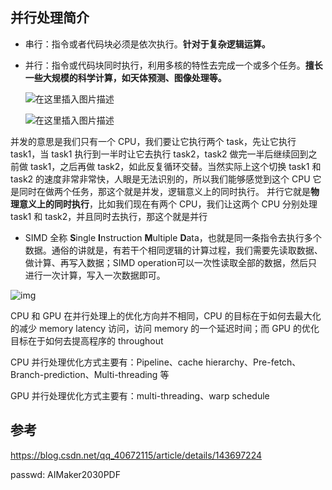 

## 并行处理简介

- 串行：指令或者代码块必须是依次执行。**针对于复杂逻辑运算。**

- 并行：指令或代码块同时执行，利用多核的特性去完成一个或多个任务。**擅长一些大规模的科学计算，如天体预测、图像处理等。**

  ![在这里插入图片描述](https://i-blog.csdnimg.cn/direct/4fc1387175c44730a7e6312e71a33103.png#pic_center)

  ![在这里插入图片描述](https://i-blog.csdnimg.cn/direct/a807269fd27145dc80fc4e671767264d.png#pic_center)

并发的意思是我们只有一个 CPU，我们要让它执行两个 task，先让它执行 task1，当 task1 执行到一半时让它去执行 task2，task2 做完一半后继续回到之前做 task1，之后再做 task2，如此反复循环交替。当然实际上这个切换 task1 和 task2 的速度非常非常快，人眼是无法识别的，所以我们能够感觉到这个 CPU 它是同时在做两个任务，那这个就是并发，逻辑意义上的同时执行。
并行它就是**物理意义上的同时执行**，比如我们现在有两个 CPU，我们让这两个 CPU 分别处理 task1 和 task2，并且同时去执行，那这个就是并行



- SIMD 全称 **S**ingle **I**nstruction **M**ultiple **D**ata，也就是同一条指令去执行多个数据。通俗的讲就是，有若干个相同逻辑的计算过程，我们需要先读取数据、做计算、再写入数据；SIMD operation可以一次性读取全部的数据，然后只进行一次计算，写入一次数据即可。

![img](https://i-blog.csdnimg.cn/direct/9c2b1e4511b2456e8516b407134873f3.png#pic_center)

CPU 和 GPU 在并行处理上的优化方向并不相同，CPU 的目标在于如何去最大化的减少 memory latency 访问，访问 memory 的一个延迟时间；而 GPU 的优化目标在于如何去提高程序的 throughout

CPU 并行处理优化方式主要有：Pipeline、cache hierarchy、Pre-fetch、Branch-prediction、Multi-threading 等

GPU 并行处理优化方式主要有：multi-threading、warp schedule

## 参考

https://blog.csdn.net/qq_40672115/article/details/143697224

passwd: AIMaker2030PDF

